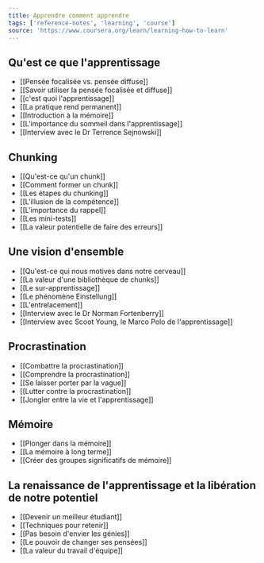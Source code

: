 ```yaml
---
title: Apprendre comment apprendre
tags: ['reference-notes', 'learning', 'course']
source: 'https://www.coursera.org/learn/learning-how-to-learn'
---
```


## Qu'est ce que l'apprentissage
- [[Pensée focalisée vs. pensée diffuse]]
- [[Savoir utiliser la pensée focalisée et diffuse]]
- [[c'est quoi l'apprentissage]]
- [[La pratique rend permanent]]
- [[Introduction à la mémoire]]
- [[L'importance du sommeil dans l'apprentissage]]
- [[Interview avec le Dr Terrence Sejnowski]]

## Chunking
- [[Qu'est-ce qu'un chunk]]
- [[Comment former un chunk]]
- [[Les étapes du chunking]]
- [[L'illusion de la compétence]]
- [[L'importance du rappel]]
- [[Les mini-tests]]
- [[La valeur potentielle de faire des erreurs]]

## Une vision d'ensemble
- [[Qu'est-ce qui nous motives dans notre cerveau]]
- [[La valeur d'une bibliothèque de chunks]]
- [[Le sur-apprentissage]]
- [[Le phénomène Einstellung]]
- [[L'entrelacement]]
- [[Interview avec le Dr Norman Fortenberry]]
- [[Interview avec Scoot Young, le Marco Polo de l'apprentissage]]

## Procrastination
- [[Combattre la procrastination]]
- [[Comprendre la procrastination]]
- [[Se laisser porter par la vague]]
- [[Lutter contre la procrastination]]
- [[Jongler entre la vie et l'apprentissage]]

## Mémoire
- [[Plonger dans la mémoire]]
- [[La mémoire à long terme]]
- [[Créer des groupes significatifs de mémoire]]

## La renaissance de l'apprentissage et la libération de notre potentiel
- [[Devenir un meilleur étudiant]]
- [[Techniques pour retenir]]
- [[Pas besoin d'envier les génies]]
- [[Le pouvoir de changer ses pensées]]
- [[La valeur du travail d'équipe]]